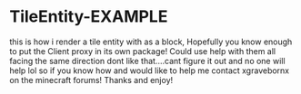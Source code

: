 TileEntity-EXAMPLE
==================

this is how i render a tile entity with as a block,
Hopefully you know enough to put the Client proxy in its own package! 
Could use help with them all facing the same direction dont like that....cant figure it out and no one will help lol
so if you know how and would like to help me contact xgravebornx on the minecraft forums! Thanks and enjoy!

